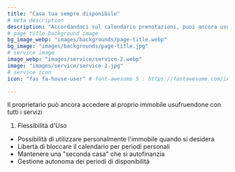 ```yaml
---
title: "Casa tua sempre disponibile"
# meta description
description: "Accordandoci sul calendario prenotazioni, puoi ancora usufruire di casa tua."
# page title background image
bg_image_webp: "images/backgrounds/page-title.webp"
bg_image: "images/backgrounds/page-title.jpg"
# service image
image_webp: "images/service/service-2.webp"
image: "images/service/service-2.jpg"
# service icon
icon: "fas fa-house-user" # font-awesome 5 : https://fontawesome.com/icons/

---
```


Il proprietario può ancora accedere al proprio immobile usufruendone con tutti i servizi

1. Flessibilità d'Uso
- Possibilità di utilizzare personalmente l'immobile quando si desidera
- Libertà di bloccare il calendario per periodi personali
- Mantenere una "seconda casa" che si autofinanzia
- Gestione autonoma dei periodi di disponibilità


